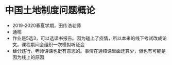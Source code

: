 # 中国土地制度问题概论

* 2019-2020春夏学期，田传浩老师
* 通核
* 作业是5选3，可以选读书报告。因为碰上了疫情，所以本来的线下考试改成论文。课程期间会组织一次模拟听证会
* 给分还行，老师讲课也挺有意思的。事情在通核课里面还算少，但也有可能是因为线上的原因

